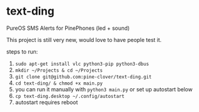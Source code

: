 # text-ding
PureOS SMS Alerts for PinePhones (led + sound)

This project is still very new, would love to have people test it. 

steps to run:
1. ```sudo apt-get install vlc python3-pip python3-dbus```
2. ```mkdir ~/Projects & cd ~/Projects```
3. ```git clone git@github.com:pine-clover/text-ding.git```
4. ```cd text-ding/ & chmod +x main.py```
5. you can run it manually with ```python3 main.py``` or set up autostart below
6. ```cp text-ding.desktop ~/.config/autostart```
7. autostart requires reboot
